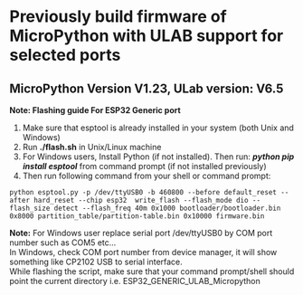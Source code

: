 # Previously build firmware of MicroPython with ULAB support for selected ports <br>

## MicroPython Version V1.23, ULab version: V6.5 <br>
**Note: Flashing guide For ESP32 Generic port** <br>
1. Make sure that esptool is already installed in your system (both Unix and Windows) <br>
2. Run **./flash.sh** in Unix/Linux machine <br>
3. For Windows users, Install Python (if not installed). Then run: ***python pip install esptool*** from command prompt (if not installed previously) <br>
4. Then run following command from your shell or command prompt:<br>

```
python esptool.py -p /dev/ttyUSB0 -b 460800 --before default_reset --after hard_reset --chip esp32  write_flash --flash_mode dio --flash_size detect --flash_freq 40m 0x1000 bootloader/bootloader.bin 0x8000 partition_table/partition-table.bin 0x10000 firmware.bin
```

**Note:** For Windows user replace serial port /dev/ttyUSB0 by COM port number such as COM5 etc... <br>
          In Windows, check COM port number from device manager, it will show something like CP2102 USB to serial interface. <br>
          While flashing the script, make sure that your command prompt/shell should point the current directory i.e. ESP32_GENERIC_ULAB_Micropython
           
